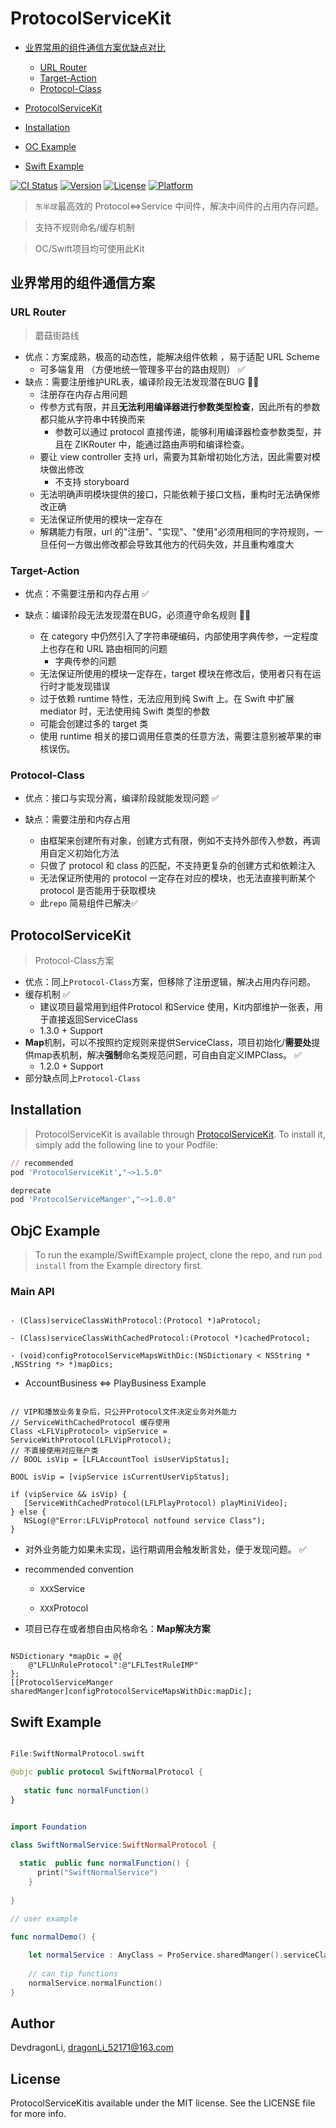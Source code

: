 # ProtocolServiceKit

-  [业界常用的组件通信方案优缺点对比](#业界常用的组件通信方案)
    -  [URL Router](#url-router)
    -  [Target-Action](#target-action)
    -  [Protocol-Class](#protocol-class)

-  [ProtocolServiceKit](#protocolservicekit)

-  [Installation](#installation)

-  [OC Example](#OCExample)

-  [Swift Example](#swift示例)


[![CI
Status](https://img.shields.io/travis/DevdragonLi/ProtocolServiceKit.svg?style=flat)](https://travis-ci.org/DevdragonLi/ProtocolServiceKit)
[![Version](https://img.shields.io/cocoapods/v/ProtocolServiceKit.svg?style=flat)](https://cocoapods.org/pods/ProtocolServiceKit)
[![License](https://img.shields.io/cocoapods/l/ProtocolServiceKit.svg?style=flat)](https://cocoapods.org/pods/ProtocolServiceKit)
[![Platform](https://img.shields.io/cocoapods/p/ProtocolServiceKit.svg?style=flat)](https://cocoapods.org/pods/ProtocolServiceKit)

>`东半球`最高效的 Protocol<=>Service 中间件，解决中间件的占用内存问题。

>支持不规则命名/缓存机制

>OC/Swift项目均可使用此Kit

## 业界常用的组件通信方案

### URL Router

> 蘑菇街路线

-   优点：方案成熟，极高的动态性，能解决组件依赖 ，易于适配 URL Scheme
    -   可多端复用 （方便地统一管理多平台的路由规则） ✅
-   缺点：需要注册维护URL表，编译阶段无法发现潜在BUG 🙅‍♂️
    -   注册存在内存占用问题
    -   传参方式有限，并且**无法利用编译器进行参数类型检查**，因此所有的参数都只能从字符串中转换而来
        -   参数可以通过 protocol
            直接传递，能够利用编译器检查参数类型，并且在 ZIKRouter
            中，能通过路由声明和编译检查。
    -   要让 view controller 支持
        url，需要为其新增初始化方法，因此需要对模块做出修改
        -   不支持 storyboard
    -   无法明确声明模块提供的接口，只能依赖于接口文档，重构时无法确保修改正确
    -   无法保证所使用的模块一定存在
    -   解耦能力有限，url
        的"注册"、"实现"、"使用"必须用相同的字符规则，一旦任何一方做出修改都会导致其他方的代码失效，并且重构难度大

### Target-Action

-   优点：不需要注册和内存占用 ✅

-   缺点：编译阶段无法发现潜在BUG，必须遵守命名规则 🙅‍♂️

    -   在 category
        中仍然引入了字符串硬编码，内部使用字典传参，一定程度上也存在和
        URL 路由相同的问题
        -   字典传参的问题
    -   无法保证所使用的模块一定存在，target
        模块在修改后，使用者只有在运行时才能发现错误
    -   过于依赖 runtime 特性，无法应用到纯 Swift 上。在 Swift 中扩展
        mediator 时，无法使用纯 Swift 类型的参数
    -   可能会创建过多的 target 类
    -   使用 runtime
        相关的接口调用任意类的任意方法，需要注意别被苹果的审核误伤。

### Protocol-Class

-   优点：接口与实现分离，编译阶段就能发现问题 ✅

-   缺点：需要注册和内存占用

    -   由框架来创建所有对象，创建方式有限，例如不支持外部传入参数，再调用自定义初始化方法
    -   只做了 protocol 和 class
        的匹配，不支持更复杂的创建方式和依赖注入
    -   无法保证所使用的 protocol 一定存在对应的模块，也无法直接判断某个
        protocol 是否能用于获取模块
    -   此`repo` 简易组件已解决✅

## ProtocolServiceKit

> Protocol-Class方案

-  优点：同上`Protocol-Class`方案，但移除了注册逻辑，解决占用内存问题。
-  缓存机制 ✅
    -  建议项目最常用到组件Protocol 和Service
        使用，Kit内部维护一张表，用于直接返回ServiceClass
    -  1.3.0 + Support
- **Map**机制，可以不按照约定规则来提供ServiceClass，项目初始化/**需要处**提供map表机制，解决**强制**命名类规范问题，可自由自定义IMPClass。
    ✅
    - 1.2.0 + Support
-  部分缺点同上`Protocol-Class`

## Installation

> ProtocolServiceKit is available through [ProtocolServiceKit](https://cocoapods.org/pods/ProtocolServiceKit). To install it, simply add the following line to your Podfile:

```ruby
// recommended
pod 'ProtocolServiceKit',"~>1.5.0"

deprecate
pod 'ProtocolServiceManger',"~>1.0.0"

```

## ObjC Example

> To run the example/SwiftExample project, clone the repo, and run `pod install` from the Example directory first.

### Main API

```objc

- (Class)serviceClassWithProtocol:(Protocol *)aProtocol;

- (Class)serviceClassWithCachedProtocol:(Protocol *)cachedProtocol;

- (void)configProtocolServiceMapsWithDic:(NSDictionary < NSString * ,NSString *> *)mapDics;

```

-  AccountBusiness <=> PlayBusiness Example 

```objc

// VIP和播放业务复杂后，只公开Protocol文件决定业务对外能力
// ServiceWithCachedProtocol 缓存使用
Class <LFLVipProtocol> vipService = ServiceWithProtocol(LFLVipProtocol);
// 不直接使用对应账户类
// BOOL isVip = [LFLAccountTool isUserVipStatus];

BOOL isVip = [vipService isCurrentUserVipStatus];

if (vipService && isVip) {
   [ServiceWithCachedProtocol(LFLPlayProtocol) playMiniVideo];
} else {
   NSLog(@"Error:LFLVipProtocol notfound service Class");
}

```

-  对外业务能力如果未实现，运行期调用会触发断言处，便于发现问题。 ✅

-  recommended convention

    -   `XXX`Service

    -   `XXX`Protocol

-  项目已存在或者想自由风格命名：**Map解决方案**

```objc

NSDictionary *mapDic = @{
    @"LFLUnRuleProtocol":@"LFLTestRuleIMP"
};
[[ProtocolServiceManger sharedManger]configProtocolServiceMapsWithDic:mapDic];

```

## Swift Example  

```Swift 

File:SwiftNormalProtocol.swift

@objc public protocol SwiftNormalProtocol {
    
   static func normalFunction()
}


import Foundation

class SwiftNormalService:SwiftNormalProtocol {
    
  static  public func normalFunction() {
      print("SwiftNormalService")
    }
    
}

// user example 

func normalDemo() {
    
    let normalService : AnyClass = ProService.sharedManger().serviceClass(with:SwiftNormalProtocol.self)
    
    // can tip functions
    normalService.normalFunction()
}

```

Author
------

DevdragonLi, dragonLi_52171@163.com

License
-------

ProtocolServiceKitis available under the MIT license. See the LICENSE
file for more info.
